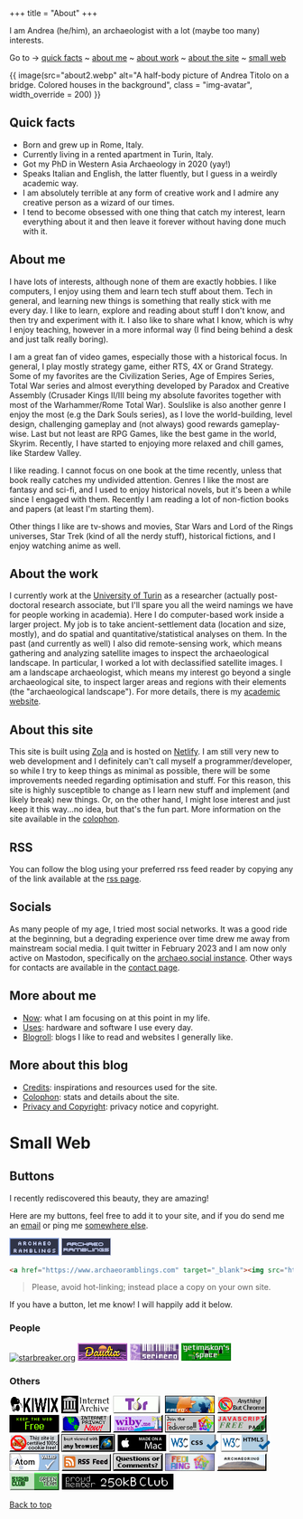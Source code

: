 +++
title = "About"
+++

I am Andrea (he/him), an archaeologist with a lot (maybe too many) interests. 

Go to &rarr; [quick facts](#quick-facts) ~ [about me](#about-me) ~ [about work](#about-the-work) ~ [about the site](#about-this-site) ~ [small web](#small-web)

{{ image(src="about2.webp" alt="A half-body picture of Andrea Titolo on a bridge. Colored houses in the background", class = "img-avatar", width_override = 200) }}

## Quick facts

- Born and grew up in Rome, Italy.
- Currently living in a rented apartment in Turin, Italy.
- Got my PhD in Western Asia Archaeology in 2020 (yay!)
- Speaks Italian and English, the latter fluently, but I guess in a weirdly academic way.
- I am absolutely terrible at any form of creative work and I admire any creative person as a wizard of our times.
- I tend to become obsessed with one thing that catch my interest, learn everything about it and then leave it forever without having done much with it.

## About me

I have lots of interests, although none of them are exactly hobbies. I like computers, I enjoy using them and learn tech stuff about them. Tech in general, and learning new things is something that really stick with me every day. I like to learn, explore and reading about stuff I don't know, and then try and experiment with it. I also like to share what I know, which is why I enjoy teaching, however in a more informal way (I find being behind a desk and just talk really boring).

I am a great fan of video games, especially those with a historical focus. In general, I play mostly strategy game, either RTS, 4X or Grand Strategy. Some of my favorites are the Civilization Series, Age of Empires Series, Total War series and almost everything developed by Paradox and Creative Assembly (Crusader Kings II/III being my absolute favorites together with most of the Warhammer/Rome Total War). Soulslike is also another genre I enjoy the most (e.g the Dark Souls series), as I love the world-building, level design, challenging gameplay and (not always) good rewards gameplay-wise. Last but not least are RPG Games, like the best game in the world, Skyrim. Recently, I have started to enjoying more relaxed and chill games, like Stardew Valley.

I like reading. I cannot focus on one book at the time recently, unless that book really catches my undivided attention. Genres I like the most are fantasy and sci-fi, and I used to enjoy historical novels, but it's been a while since I engaged with them. Recently I am reading a lot of non-fiction books and papers (at least I'm starting them).

Other things I like are tv-shows and movies, Star Wars and Lord of the Rings universes, Star Trek (kind of all the nerdy stuff), historical fictions, and I enjoy watching anime as well.

## About the work

I currently work at the [University of Turin](https://www.unito.it) as a researcher (actually post-doctoral research associate, but I'll spare you all the weird namings we have for people working in academia). Here I do computer-based work inside a larger project. My job is to take ancient-settlement data (location and size, mostly), and do spatial and quantitative/statistical analyses on them. In the past (and currently as well) I also did remote-sensing work, which means gathering and analyzing satellite images to inspect the archaeological landscape. In particular, I worked a lot with declassified satellite images. I am a landscape archaeologist, which means my interest go beyond a single archaeological site, to inspect larger areas and regions with their elements (the "archaeological landscape"). For more details, there is my [academic website](https://andreatitolo.com).

## About this site

This site is built using [Zola](https://getzola.org/) and is hosted on [Netlify](https://www.netlify.com/). I am still very new to web development and I definitely can't call myself a programmer/developer, so while I try to keep things as minimal as possible, there will be some improvements needed regarding optimisation and stuff. For this reason, this site is highly susceptible to change as I learn new stuff and implement (and likely break) new things. Or, on the other hand, I might lose interest and just keep it this way...no idea, but that's the fun part. More information on the site available in the [colophon](/metrics).

## RSS

You can follow the blog using your preferred rss feed reader by copying any of the link available at the [rss page](/rss).

## Socials

As many people of my age, I tried most social networks. It was a good ride at the beginning, but a degrading experience over time drew me away from mainstream social media. I quit twitter in February 2023 and I am now only active on Mastodon, specifically on the <a rel="me" href="https://archaeo.social/@andreatitolo">archaeo.social instance</a>. Other ways for contacts are available in the [contact page](/contact).

## More about me

- [Now](/now): what I am focusing on at this point in my life.
- [Uses](/uses): hardware and software I use every day.
- [Blogroll](/links): blogs I like to read and websites I generally like.

## More about this blog

- [Credits](/credits): inspirations and resources used for the site.
- [Colophon](/metrics/): stats and details about the site.
- [Privacy and Copyright](/privacy/): privacy notice and copyright.

# Small Web

## Buttons

I recently rediscovered this beauty, they are amazing!

Here are my buttons, feel free to add it to your site, and if you do send me an [email](mailto:298mtxjd@anonaddy.me) or ping me [somewhere else](/contact).

![archaeoramblings gif](buttons/archaeoramblings.gif) ![archaeoramblings static button](buttons/archaeoramblings2.gif)

```html
<a href="https://www.archaeoramblings.com" target="_blank"><img src="https://www.archaeoramblings.com/about/buttons/archaeoramblings.gif"></a>
```

> Please, avoid hot-linking; instead place a copy on your own site.

If you have a button, let me know! I will happily add it below.

<section id="buttons-container">

### People

[![starbreaker.org](buttons/starbreaker.avif)](https://starbreaker.org)
[![daudix](buttons/daudix.gif)](https://daudix.codeberg.page)
[![serimemo](buttons/MdRjyyV.png)](https://astral.town/)
[![getimiskon's space](buttons/badge-2.png)](https://getimiskon.xyz)

### Others

[![kiwix](buttons/kiwix.gif)](https://kiwix.org/en/)
[![internetarchive](buttons/internetarchive.gif)](https://archive.org/)
[![tor](buttons/tor.gif)](https://www.torproject.org/)
[![firefox](buttons/firefox3.gif)](https://www.mozilla.org/en-US/firefox/new/)
![anythingbutchrome](buttons/anythingbut.gif)
[![noweb3](buttons/web3.gif)](https://yesterweb.org/no-to-web3/)
[![internetprivacy](buttons/internetprivacy.gif)](https://www.eff.org/)
[![wiby search](buttons/wiby.gif)](https://wiby.me/)
[![join the fediverse](buttons/neo-fedi.gif)](https://fediverse.party/en/fediverse)
![javascriptfree](buttons/javascriptfree.gif)
![no cookies](buttons/nocookie.gif)
[![Viewable with any browser](buttons/abglobe.gif)](https://anybrowser.org/campaign/index.html)
![made on a mac](buttons/macbutton.gif)
[![valid css](buttons/valid-css-blue.gif)](http://jigsaw.w3.org/css-validator/validator?lang=en&profile=css3svg&uri=https%3A%2F%2Fwww.archaeoramblings.com&usermedium=all&vextwarning=&warning=1)
[![valid html](buttons/html5-validator-badge-blue.gif)](https://validator.w3.org/nu/?doc=https://www.archaeoramblings.com/)
[![valid atom](buttons/valid-atom.gif)](https://validator.w3.org/feed/check.cgi?url=https%3A%2F%2Fwww.archaeoramblings.com)
[![rss feed](buttons/rss-button.gif)](/rss)
[![email](buttons/email.gif)](mailto:298mtxjd@anonaddy.me)
[![fediring](buttons/fediring.gif)](https://fediring.net/)
[![archaeoring](buttons/archaeoring_button2.png)](https://webring.archaeo.social/)
[![proud member of the green team of 512KB club](buttons/512kb-green-team-new.gif)](https://512kb.club/)
[![a proud member of 250kb club](buttons/250kb_simple_badge_dark.png)](https://250kb.club/www-archaeoramblings-com/)

</section>

[Back to top](#quick-facts)
